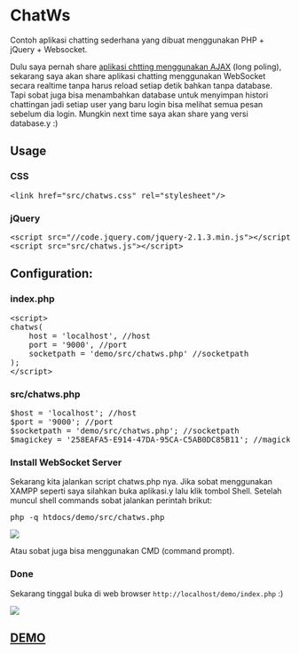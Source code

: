 # ChatWs
Contoh aplikasi chatting sederhana yang dibuat menggunakan PHP + jQuery + Websocket.
<p>Dulu saya pernah share <a href="http://ibacor.com/blog/create-public-chat-with-php-mysql-and-ajax">aplikasi chtting menggunakan AJAX</a> (long poling), sekarang saya akan share aplikasi chatting menggunakan WebSocket secara realtime tanpa harus reload setiap detik bahkan tanpa database. Tapi sobat juga bisa menambahkan database untuk menyimpan histori chattingan jadi setiap user yang baru login bisa melihat semua pesan sebelum dia login. Mungkin next time saya akan share yang versi database.y :)</p>
<h2>Usage</h2>
<h3>CSS</h3>
<pre>&lt;link href="src/chatws.css" rel="stylesheet"/&gt;</pre>
<h3>jQuery</h3>
<pre>&lt;script src="//code.jquery.com/jquery-2.1.3.min.js"&gt;&lt;/script&gt;
&lt;script src="src/chatws.js"&gt;&lt;/script&gt;</pre>
<h2>Configuration:</h2>
<h3>index.php</h3>
<pre>&lt;script&gt;
chatws(
    host = 'localhost', //host
    port = '9000', //port
    socketpath = 'demo/src/chatws.php' //socketpath
);
&lt;/script&gt;</pre>
<h3>src/chatws.php</h3>
<pre>$host = 'localhost'; //host
$port = '9000'; //port
$socketpath = 'demo/src/chatws.php'; //socketpath
$magickey = '258EAFA5-E914-47DA-95CA-C5AB0DC85B11'; //magickey</pre>
<h3>Install WebSocket Server</h3>
Sekarang kita jalankan script chatws.php nya. Jika sobat menggunakan XAMPP seperti saya silahkan buka aplikasi.y lalu klik tombol Shell. Setelah muncul shell commands sobat jalankan perintah brikut:
<pre>php -q htdocs/demo/src/chatws.php</pre>
<img src="https://4.bp.blogspot.com/-WCs-chqL9Gg/V2A2pKKZbsI/AAAAAAAABqQ/s7FFFnILzEIP5SMq1MhrKKlJWVOz9asXwCLcB/s1600/sdfsdfsssdff1.jpg"/>
<p>Atau sobat juga bisa menggunakan CMD (command prompt).</p>
<h3>Done</h3>
<p>Sekarang tinggal buka di web browser <code>http://localhost/demo/index.php</code> :)</p>
<img src="https://3.bp.blogspot.com/-fyL8r_BtjC0/V2BAqa9XaCI/AAAAAAAABqg/u2YKS_Z0RS8a4wVT2vqHGbJU7i41MQZmwCLcB/s1600/dsdeeeew.jpg"/>
<a href="http://ibacor.com/sosmed/youtube?video=nNBEAygY-B0"><h2>DEMO</h2></a>
